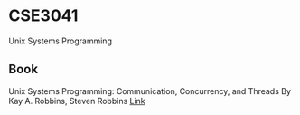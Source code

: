 # CSE3041
Unix Systems Programming

## Book
Unix Systems Programming: Communication, Concurrency, and Threads By Kay A. Robbins, Steven Robbins [Link](https://inspirit.net.in/books/linux/Unix%20Systems%20Programming%20-%20Communication,%20Concurrency,%20and%20Threads.pdf)
